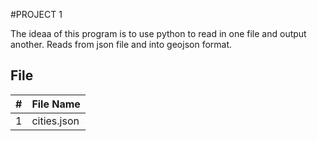 #PROJECT 1

The ideaa of this program is to use python to read in one file and output another.
Reads from json file and into geojson format. 

##  File

|   #   | File Name    |            
| :---: | -----------  | 
| 1     | cities.json  |                        
